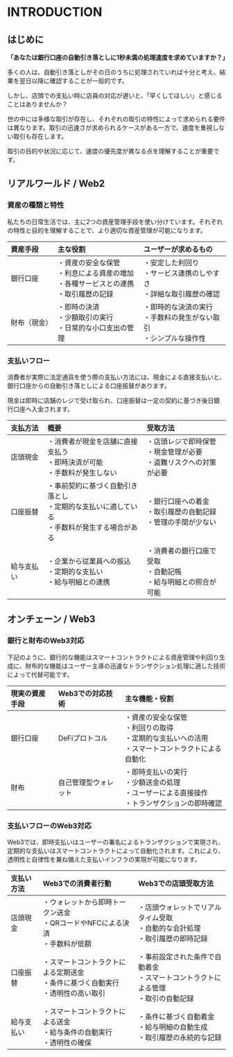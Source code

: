 # INTRODUCTION

## はじめに

**「あなたは銀行口座の自動引き落としに1秒未満の処理速度を求めていますか？」**

多くの人は、自動引き落としがその日のうちに処理されていれば十分と考え、結果を翌日以降に確認することが一般的です。

しかし、店頭での支払い時に店員の対応が遅いと、「早くしてほしい」と感じることはありませんか？

世の中には多様な取引が存在し、それぞれの取引の特性によって求められる要件は異なります。取引の迅速さが求められるケースがある一方で、速度を重視しない取引も存在します。

取引の目的や状況に応じて、速度の優先度が異なる点を理解することが重要です。

## リアルワールド / Web2

### 資産の種類と特性

私たちの日常生活では、主に2つの資産管理手段を使い分けています。それぞれの特性と目的を理解することで、より適切な資産管理が可能になります。

|資産手段|主な役割|ユーザーが求めるもの|
|:--|:--|:--|
|銀行口座|・資産の安全な保管<br>・利息による資産の増加<br>・各種サービスとの連携<br>・取引履歴の記録|・安定した利回り<br>・サービス連携のしやすさ<br>・詳細な取引履歴の確認|
|財布（現金）|・即時の決済<br>・少額取引の実行<br>・日常的な小口支出の管理|・即時的な決済の実行<br>・手数料の発生がない取引<br>・シンプルな操作性|

### 支払いフロー

消費者が実際に法定通貨を使う際の支払い方法には、現金による直接支払いと、銀行口座からの自動引き落としによる口座振替があります。

現金は即時に店舗のレジで受け取られ、口座振替は一定の契約に基づき後日銀行口座へ入金されます。

|支払方法|概要|受取方法|
|:--|:--|:--|
|店頭現金|・消費者が現金を店舗に直接支払う<br>・即時決済が可能<br>・手数料が発生しない|・店頭レジで即時保管<br>・現金管理が必要<br>・盗難リスクへの対策が必要|
|口座振替|・事前契約に基づく自動引き落とし<br>・定期的な支払いに適している<br>・手数料が発生する場合がある|・銀行口座への着金<br>・取引履歴の自動記録<br>・管理の手間が少ない|
|給与支払い|・企業から従業員への振込<br>・定期的な支払い<br>・給与明細との連携|・消費者の銀行口座で受取<br>・自動記帳<br>・給与明細との照合が可能|

## オンチェーン / Web3

### 銀行と財布のWeb3対応

下記のように、銀行的な機能はスマートコントラクトによる資産管理や利回り生成に、財布的な機能はユーザー主導の迅速なトランザクション処理に適した技術によって代替可能です。

|現実の資産手段|Web3での対応技術|主な機能・役割|
|:--|:--|:--|
|銀行口座|DeFiプロトコル|・資産の安全な保管<br>・利回りの取得<br>・定期的な支払いへの活用<br>・スマートコントラクトによる自動化|
|財布|自己管理型ウォレット|・即時支払いの実行<br>・少額送金の処理<br>・ユーザーによる直接操作<br>・トランザクションの即時確認|

### 支払いフローのWeb3対応

Web3では、即時支払いはユーザーの署名によるトランザクションで実現され、定期的な支払いはスマートコントラクトによって自動化されます。これにより、透明性と自律性を兼ね備えた支払いインフラの実現が可能になります。

|支払い方法|Web3での消費者行動|Web3での店頭受取方法|
|:--|:--|:--|
|店頭現金|・ウォレットから即時トークン送金<br>・QRコードやNFCによる決済<br>・手数料が低額|・店頭ウォレットでリアルタイム受取<br>・自動的な会計処理<br>・取引履歴の即時記録|
|口座振替|・スマートコントラクトによる定期送金<br>・条件に基づく自動実行<br>・透明性の高い取引|・事前設定された条件で自動着金<br>・スマートコントラクトによる管理<br>・取引の自動記録|
|給与支払い|・スマートコントラクトによる送金<br>・給与条件の自動実行<br>・透明性の確保|・条件に基づく自動着金<br>・給与明細の自動生成<br>・取引履歴の永続的な記録|

